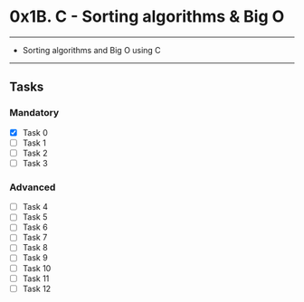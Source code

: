 # 0x1B. C - Sorting algorithms & Big O

---
* Sorting algorithms and Big O using C
---

## Tasks
### Mandatory
- [x] Task 0
- [ ] Task 1
- [ ] Task 2
- [ ] Task 3

### Advanced
- [ ] Task 4
- [ ] Task 5
- [ ] Task 6
- [ ] Task 7
- [ ] Task 8
- [ ] Task 9
- [ ] Task 10
- [ ] Task 11
- [ ] Task 12
